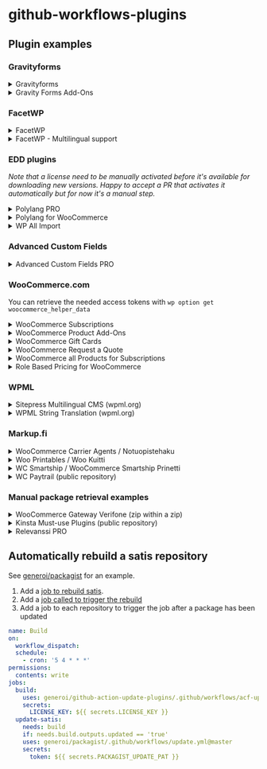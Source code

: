 # github-workflows-plugins

## Plugin examples

### Gravityforms

<details>
<summary>Gravityforms</summary>

```yml
name: Build
on:
  workflow_dispatch:
  schedule:
    - cron: '5 4 * * *'
permissions:
  contents: write
jobs:
  build:
    uses: generoi/github-action-update-plugins/.github/workflows/gravityforms-update.yml@master
    secrets:
      LICENSE_KEY: ${{ secrets.LICENSE_KEY }}
    with:
      slug: 'gravityforms'
```

</details>

<details>
<summary>Gravity Forms Add-Ons</summary>

Use the `slug` input to change which add-on you would like to pull.

```yml
name: Build
on:
  workflow_dispatch:
  schedule:
    - cron: '5 4 * * *'
permissions:
  contents: write
jobs:
  build:
    uses: generoi/github-action-update-plugins/.github/workflows/gravityforms-update.yml@master
    secrets:
      LICENSE_KEY: ${{ secrets.LICENSE_KEY }}
    with:
      slug: gravityformswebhooks
```
</details>

### FacetWP

<details>
<summary>FacetWP</summary>

```yml
name: Build
on:
  workflow_dispatch:
  schedule:
    - cron: '5 4 * * *'
permissions:
  contents: write
jobs:
  build:
    uses: generoi/github-action-update-plugins/.github/workflows/facetwp-update.yml@master
    secrets:
      LICENSE_KEY: ${{ secrets.LICENSE_KEY }}
    with:
      slug: 'facetwp'
      host: 'example.com'
```

</details>

<details>
<summary>FacetWP - Multilingual support</summary>

```yml
name: Build
on:
  workflow_dispatch:
  schedule:
    - cron: '5 4 * * *'
permissions:
  contents: write
jobs:
  build:
    uses: generoi/github-action-update-plugins/.github/workflows/facetwp-update.yml@master
    secrets:
      LICENSE_KEY: ${{ secrets.LICENSE_KEY }}
    with:
      slug: 'facetwp-i18n'
      host: 'example.com'
```

</details>

### EDD plugins

_Note that a license need to be manually activated before it's available for downloading new versions. Happy to accept a PR that activates it automatically but for now it's a manual step._

<details>
<summary>Polylang PRO</summary>

```yml
name: Build
on:
  workflow_dispatch:
  schedule:
    - cron: '5 4 * * *'
permissions:
  contents: write
jobs:
  build:
    uses: generoi/github-action-update-plugins/.github/workflows/edd-update.yml@master
    secrets:
      LICENSE_KEY: ${{ secrets.LICENSE_KEY }}
    with:
      slug: 'Polylang Pro'
      source_url: 'https://example.com'
      endpoint_url: 'https://polylang.pro'
```

</details>

<details>
<summary>Polylang for WooCommerce</summary>

```yml
name: Build
on:
  workflow_dispatch:
  schedule:
    - cron: '5 4 * * *'
permissions:
  contents: write
jobs:
  build:
    uses: generoi/github-action-update-plugins/.github/workflows/edd-update.yml@master
    secrets:
      LICENSE_KEY: ${{ secrets.LICENSE_KEY }}
    with:
      slug: 'Polylang for WooCommerce'
      source_url: 'https://example.com'
      endpoint_url: 'https://polylang.pro'
      changelog_extract: >-
        '/[0-9\\.]+ \\(.*\\)/ { if (p) { exit }; if ($1 == ver) { p=1; next } } p && NF'
```

</details>
<details>

<summary>WP All Import</summary>

```yml
name: Build
on:
  workflow_dispatch:
  schedule:
    - cron: '5 4 * * *'
permissions:
  contents: write
jobs:
  build:
    uses: generoi/github-action-update-plugins/.github/workflows/edd-update.yml@master
    secrets:
      LICENSE_KEY: ${{ secrets.LICENSE_KEY }}
    with:
      method: 'GET'
      slug: 'WP All Import'
      source_url: 'https://example.com'
      endpoint_url: 'https://update.wpallimport.com/check_version'
```

</details>

### Advanced Custom Fields

<details>
<summary>Advanced Custom Fields PRO</summary>

```yml
name: Build
on:
  workflow_dispatch:
  schedule:
    - cron: '5 4 * * *'
permissions:
  contents: write
jobs:
  build:
    uses: generoi/github-action-update-plugins/.github/workflows/acf-update.yml@master
    secrets:
      LICENSE_KEY: ${{ secrets.LICENSE_KEY }}
```

</details>

### WooCommerce.com

You can retrieve the needed access tokens with `wp option get woocommerce_helper_data`

<details>
<summary>WooCommerce Subscriptions</summary>

```yml
name: Build
on:
  workflow_dispatch:
  schedule:
    - cron: '5 4 * * *'
permissions:
  contents: write
jobs:
  build:
    uses: generoi/github-action-update-plugins/.github/workflows/wccom-update.yml@master
    secrets:
      ACCESS_TOKEN: ${{ secrets.WCCOM_ACCESS_TOKEN }}
      ACCESS_TOKEN_SECRET: ${{ secrets.WCCOM_ACCESS_TOKEN_SECRET }}
    with:
      slug: 'woocommerce-subscriptions'
```

</details>

<details>
<summary>WooCommerce Product Add-Ons</summary>

```yml
name: Build
on:
  workflow_dispatch:
  schedule:
    - cron: '5 4 * * *'
permissions:
  contents: write
jobs:
  build:
    uses: generoi/github-action-update-plugins/.github/workflows/wccom-update.yml@master
    secrets:
      ACCESS_TOKEN: ${{ secrets.WCCOM_ACCESS_TOKEN }}
      ACCESS_TOKEN_SECRET: ${{ secrets.WCCOM_ACCESS_TOKEN_SECRET }}
    with:
      slug: 'woocommerce-product-addons'
```

</details>

<details>
<summary>WooCommerce Gift Cards</summary>

```yml
name: Build
on:
  workflow_dispatch:
  schedule:
    - cron: '5 4 * * *'
permissions:
  contents: write
jobs:
  build:
    uses: generoi/github-action-update-plugins/.github/workflows/wccom-update.yml@master
    secrets:
      ACCESS_TOKEN: ${{ secrets.WCCOM_ACCESS_TOKEN }}
      ACCESS_TOKEN_SECRET: ${{ secrets.WCCOM_ACCESS_TOKEN_SECRET }}
    with:
      slug: 'woocommerce-gift-cards'
```

</details>

<details>
<summary>WooCommerce Request a Quote</summary>

```yml
name: Build
on:
  workflow_dispatch:
  schedule:
    - cron: '5 4 * * *'
permissions:
  contents: write
jobs:
  build:
    uses: generoi/github-action-update-plugins/.github/workflows/wccom-update.yml@master
    secrets:
      ACCESS_TOKEN: ${{ secrets.WCCOM_ACCESS_TOKEN }}
      ACCESS_TOKEN_SECRET: ${{ secrets.WCCOM_ACCESS_TOKEN_SECRET }}
    with:
      slug: 'woocommerce-request-a-quote'
```

</details>

<details>
<summary>WooCommerce all Products for Subscriptions</summary>

```yml
name: Build
on:
  workflow_dispatch:
  schedule:
    - cron: '5 4 * * *'
permissions:
  contents: write
jobs:
  build:
    uses: generoi/github-action-update-plugins/.github/workflows/wccom-update.yml@master
    secrets:
      ACCESS_TOKEN: ${{ secrets.WCCOM_ACCESS_TOKEN }}
      ACCESS_TOKEN_SECRET: ${{ secrets.WCCOM_ACCESS_TOKEN_SECRET }}
    with:
      slug: 'woocommerce-all-products-for-subscriptions'
```

</details>

<details>
<summary>Role Based Pricing for WooCommerce</summary>

```yml
name: Build
on:
  workflow_dispatch:
  schedule:
    - cron: '5 4 * * *'
permissions:
  contents: write
jobs:
  build:
    uses: generoi/github-action-update-plugins/.github/workflows/wccom-update.yml@master
    secrets:
      ACCESS_TOKEN: ${{ secrets.WCCOM_ACCESS_TOKEN }}
      ACCESS_TOKEN_SECRET: ${{ secrets.WCCOM_ACCESS_TOKEN_SECRET }}
    with:
      slug: 'role-based-pricing-for-woocommerce'
```

</details>


### WPML

<details>
<summary>Sitepress Multilingual CMS (wpml.org)</summary>

```yml
name: Build
on:
  workflow_dispatch:
  schedule:
    - cron: '5 4 * * *'
permissions:
  contents: write
jobs:
  build:
    uses: generoi/github-action-update-plugins/.github/workflows/wpml-update.yml@master
    secrets:
      USER_ID: ${{ secrets.USER_ID }}
      LICENSE_KEY: ${{ secrets.LICENSE_KEY }}
    with:
      slug: 'sitepress-multilingual-cms'
```

</details>

<details>
<summary>WPML String Translation (wpml.org)</summary>

```yml
name: Build
on:
  workflow_dispatch:
  schedule:
    - cron: '5 4 * * *'
permissions:
  contents: write
jobs:
  build:
    uses: generoi/github-action-update-plugins/.github/workflows/wpml-update.yml@master
    secrets:
      USER_ID: ${{ secrets.USER_ID }}
      LICENSE_KEY: ${{ secrets.LICENSE_KEY }}
    with:
      slug: 'wpml-string-translation'
```

</details>

### Markup.fi

<details>
<summary>WooCommerce Carrier Agents / Notuopistehaku</summary>

```yml
name: Build
on:
  workflow_dispatch:
  schedule:
    - cron: '5 4 * * *'
permissions:
  contents: write
jobs:
  build:
    uses: generoi/github-action-update-plugins/.github/workflows/markup-update.yml@master
    with:
      slug: 'woocommerce-noutopistehaku'
      source_url: https://example.com
    secrets:
      LICENSE_KEY: ${{ secrets.LICENSE_KEY }}
```

</details>

<details>
<summary>Woo Printables / Woo Kuitti</summary>

```yml
name: Build
on:
  workflow_dispatch:
  schedule:
    - cron: '5 4 * * *'
permissions:
  contents: write
jobs:
  build:
    uses: generoi/github-action-update-plugins/.github/workflows/markup-update.yml@master
    with:
      slug: 'woocommerce-kuitti'
      source_url: https://example.com
      changelog_awk_extract: |
        '/[0-9\.]+ \(.*\)/ { if (p) { exit }; if ($1 == ver) { p=1; next } } p && NF' changelog.txt
    secrets:
      LICENSE_KEY: ${{ secrets.LICENSE_KEY }}
```

</details>

<details>
<summary>WC Smartship / WooCommerce Smartship Prinetti</summary>

```yml
name: Build
on:
  workflow_dispatch:
  schedule:
    - cron: '5 4 * * *'
permissions:
  contents: write
jobs:
  build:
    uses: generoi/github-action-update-plugins/.github/workflows/markup-update.yml@master
    with:
      slug: 'woocommerce-smartship-prinetti'
      source_url: https://example.com
    secrets:
      LICENSE_KEY: ${{ secrets.LICENSE_KEY }}
```

</details>

<details>
<summary>WC Paytrail (public repository)</summary>

- [Public repository](https://github.com/generoi/wc-paytrail)
- [Official site](https://markup.fi/products/woocommerce-paytrail/)

```yml
name: Build
on:
  workflow_dispatch:
  schedule:
    - cron: '5 4 * * *'
permissions:
  contents: write
jobs:
  build:
    uses: generoi/github-action-update-plugins/.github/workflows/markup-update.yml@master
    with:
      slug: 'woocommerce-paytrail'
```

</details>

### Manual package retrieval examples

<details>

<summary>WooCommerce Gateway Verifone (zip within a zip)</summary>

```yml
name: Build
on:
  workflow_dispatch:
  schedule:
    - cron: '5 4 * * *'
permissions:
  contents: write
jobs:
  build:
    name: Update plugin
    runs-on: ubuntu-latest
    permissions:
      contents: write
    outputs:
      updated: ${{ steps.update.outputs.updated }}
      version: ${{ steps.update.outputs.version }}
    steps:
      - name: Checkout Repository
        uses: actions/checkout@v4

      - name: Retrieve the latest version number
        run: |
          curl https://www.bluecommerce.fi/wp-content/uploads/verifone_modules/woocommerce/verifone-plugin_woocommerce.zip?ver_time=$(date +%s) > wrapper.zip
          unzip -p wrapper.zip verifone-plugin_woocommerce/woocommerce-gateway-verifone.zip > package.zip
          {
            echo 'LATEST_VERSION<<EOF'
            unzip -p package.zip woocommerce-gateway-verifone/woocommerce-gateway-verifone.php | grep 'Version:' | sed 's/.*: //'
            echo 'EOF'
          } >> "$GITHUB_ENV"
          rm wrapper.zip
          mv package.zip /tmp/package.zip


      - name: Update repo
        uses: generoi/github-action-update-plugins@master
        id: update
        with:
          download_path: /tmp/package.zip
          version: ${{ env.LATEST_VERSION }}
          changelog_extract: |
            awk -v ver=${{ env.LATEST_VERSION }} '/^## / { if (p) { exit }; if ($2 == "["ver"]") { p=1; next } } p && NF' CHANGELOG.md

```

</details>


<details>
<summary>Kinsta Must-use Plugins (public repository)</summary>

- [Public repository](https://github.com/generoi/kinsta-mu-plugins)
- [Official site](https://kinsta.com/docs/wordpress-hosting/kinsta-mu-plugin/)

```yml
name: Build
on:
  workflow_dispatch:
  schedule:
    - cron: '5 4 * * *'
permissions:
  contents: write
jobs:
  build:
    name: Update plugin
    runs-on: ubuntu-latest
    permissions:
      contents: write
    outputs:
      updated: ${{ steps.update.outputs.updated }}
      version: ${{ steps.update.outputs.version }}
    steps:
      - name: Checkout Repository
        uses: actions/checkout@v4

      - name: Retrieve the latest version number
        run: |
          curl "https://kinsta.com/kinsta-tools/kinsta-mu-plugins.zip" > package.zip
          {
            echo 'LATEST_VERSION<<EOF'
            unzip -p package.zip kinsta-mu-plugins.php | grep 'Version:' | sed 's/.*: //'
            echo 'EOF'
          } >> "$GITHUB_ENV"
          rm package.zip

      - name: Update repo
        uses: generoi/github-action-update-plugins@master
        id: update
        with:
          download_url: "https://kinsta.com/kinsta-tools/kinsta-mu-plugins.zip"
          version: ${{ env.LATEST_VERSION }}
          strip_archive_folder: 'false'
```

</details>

<details>
<summary>Relevanssi PRO</summary>

```yml
name: Build
on:
  workflow_dispatch:
  schedule:
    - cron: '5 4 * * *'
permissions:
  contents: write
jobs:
  build:
    name: Update plugin
    runs-on: ubuntu-latest
    permissions:
      contents: write
    outputs:
      updated: ${{ steps.update.outputs.updated }}
      version: ${{ steps.update.outputs.version }}
    steps:
      - name: Checkout Repository
        uses: actions/checkout@v4

      - name: Retrieve the latest version number
        run: |
          curl "https://www.relevanssi.com/update/fetch_latest_version.php?api_key=${{ secrets.LICENSE_KEY }}" --output package.zip
          {
            echo 'LATEST_VERSION<<EOF'
            unzip -p package.zip relevanssi-premium/relevanssi.php | grep 'Version:' | sed 's/.*: //'
            echo 'EOF'
          } >> "$GITHUB_ENV"
          rm package.zip

      - name: Update repo
        uses: generoi/github-action-update-plugins@master
        id: update
        with:
          download_url: "https://www.relevanssi.com/update/get_version.php?api_key=${{ secrets.LICENSE_KEY }}&version=${{ env.LATEST_VERSION }}"
          version: ${{ env.LATEST_VERSION }}
          changelog_extract: |
            awk -v ver=${{ env.LATEST_VERSION }} '/^= / { if (p) { exit }; if ($2 == ver) { p=1; next } } p && NF' readme.txt 2>&1
```

</details>

## Automatically rebuild a satis repository

See [generoi/packagist](https://github.com/generoi/packagist) for an example.

1. Add a [job to rebuild satis](https://github.com/generoi/packagist/blob/master/.github/workflows/satis.yml).
1. Add a [job called to trigger the rebuild](https://github.com/generoi/packagist/blob/master/.github/workflows/update.yml)
1. Add a job to each repository to trigger the job after a package has been updated

```yaml
name: Build
on:
  workflow_dispatch:
  schedule:
    - cron: '5 4 * * *'
permissions:
  contents: write
jobs:
  build:
    uses: generoi/github-action-update-plugins/.github/workflows/acf-update.yml@master
    secrets:
      LICENSE_KEY: ${{ secrets.LICENSE_KEY }}
  update-satis:
    needs: build
    if: needs.build.outputs.updated == 'true'
    uses: generoi/packagist/.github/workflows/update.yml@master
    secrets:
      token: ${{ secrets.PACKAGIST_UPDATE_PAT }}
```
